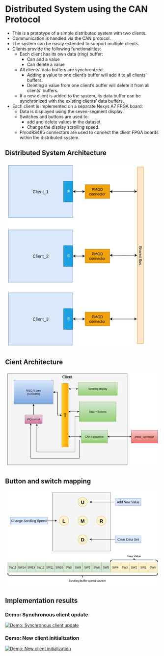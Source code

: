 # Distributed System using the CAN Protocol

- This is a prototype of a simple distributed system with two clients.
- Communication is handled via the CAN protocol.
- The system can be easily extended to support multiple clients.
- Clients provide the following functionalities:
    - Each client has its own data (ring) buffer:
        - Can add a value
        - Can delete a value
    - All clients' data buffers are synchronized:
        - Adding a value to one client’s buffer will add it to all clients’ buffers.
        - Deleting a value from one client’s buffer will delete it from all clients’ buffers.
    - If a new client is added to the system, its data buffer can be synchronized with the existing clients’ data buffers.
- Each client is implemented on a separate Nexys A7 FPGA board:
    - Data is displayed using the seven-segment display.
    - Switches and buttons are used to:
        - add and delete values in the dataset.
        - Change the display scrolling speed.
    - PmodRS485 connectors are used to connect the client FPGA boards within the distributed system.

## Distributed System Architecture

![Distributed system architecture](images/system_architecture.png)

## Cient Architecture

![Single client architecture](images/single_client.png)

## Button and switch mapping

![Buttons and switches mapping](images/buttons_switches_mapping.png)

## Implementation results

### Demo: Synchronous client update
[![Demo: Synchronous client update](https://img.youtube.com/vi/QWrSiwbrUHI/0.jpg)](https://www.youtube.com/shorts/QWrSiwbrUHI)

### Demo: New client initialization
[![Demo: New client initialization](https://img.youtube.com/vi/1-benm0UdyA/0.jpg)](https://www.youtube.com/shorts/1-benm0UdyA)
